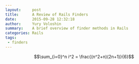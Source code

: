 ```yaml
---
layout:     post
title:      A Review of Rails Finders
date:       2015-09-28 12:32:18
author:     Yury Voloshin
summary:    A brief overview of finder methods in Rails
categories: Rails
tags:
 - finders
---
```

$$\sum_{i=0}^n i^2 = \frac{(n^2+n)(2n+1)}{6}$$

